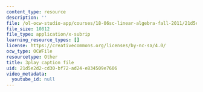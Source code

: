 ```yaml
---
content_type: resource
description: ''
file: /ol-ocw-studio-app/courses/18-06sc-linear-algebra-fall-2011/21d5e2d2cd30bf72ad24e834509e7606_D8u1LV9CnCk.srt
file_size: 10812
file_type: application/x-subrip
learning_resource_types: []
license: https://creativecommons.org/licenses/by-nc-sa/4.0/
ocw_type: OCWFile
resourcetype: Other
title: 3play caption file
uid: 21d5e2d2-cd30-bf72-ad24-e834509e7606
video_metadata:
  youtube_id: null
---
```

